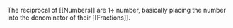 The reciprocal of [[Numbers]] are $1 \div$ number, basically placing the number into the denominator of their [[Fractions]].
